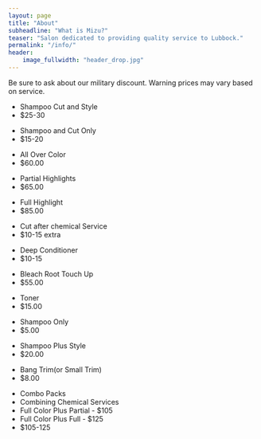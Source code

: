 ```yaml
---
layout: page
title: "About"
subheadline: "What is Mizu?"
teaser: "Salon dedicated to providing quality service to Lubbock."
permalink: "/info/"
header:
    image_fullwidth: "header_drop.jpg"
---
```


<p> Be sure to ask about our military discount. 
Warning prices may vary based on service. </p>

<ul class="pricing-table">
  <li class="title">Shampoo Cut and Style</li>
  <li class="price">$25-30</li>
</ul>

<ul class="pricing-table">
  <li class="title">Shampoo and Cut Only</li>
  <li class="price">$15-20</li>
</ul>

<ul class="pricing-table">
  <li class="title">All Over Color</li>
  <li class="price">$60.00</li>
</ul>

<ul class="pricing-table">
  <li class="title">Partial Highlights</li>
  <li class="price">$65.00</li>
</ul>

<ul class="pricing-table">
  <li class="title">Full Highlight</li>
  <li class="price">$85.00</li>
</ul>

<ul class="pricing-table">
  <li class="title">Cut after chemical Service</li>
  <li class="price">$10-15 extra</li>
</ul>

<ul class="pricing-table">
  <li class="title">Deep Conditioner</li>
  <li class="price">$10-15</li>
</ul>

<ul class="pricing-table">
  <li class="title">Bleach Root Touch Up</li>
  <li class="price">$55.00</li>
</ul>

<ul class="pricing-table">
  <li class="title">Toner</li>
  <li class="price">$15.00</li>
</ul>

<ul class="pricing-table">
  <li class="title">Shampoo Only</li>
  <li class="price">$5.00</li>
</ul>

<ul class="pricing-table">
  <li class="title">Shampoo Plus Style</li>
  <li class="price">$20.00</li>
</ul>

<ul class="pricing-table">
      <li class="title">Bang Trim(or Small Trim)</li>
      <li class="price">$8.00</li>
</ul>
    
<ul class="pricing-table">
      <li class="title">Combo Packs</li>
      <li class="description"> Combining Chemical Services </li>
      <li class="bullet-item">Full Color Plus Partial - $105</li>
      <li class="bullet-item">Full Color Plus Full - $125</li>
      <li class="price">$105-125</li>
</ul>
